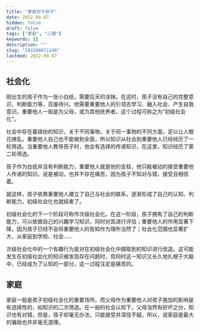 ```yaml
---
title: "家庭对于孩子"
date: 2022-08-07
hidden: false
draft: false
tags: ["家庭", "心理"]
keywords: []
description: ""
slug: "202208071148"
lastmod: 2022-08-07
---
```


## 社会化

刚出生的孩子作为一张小白纸，需要后天的涂抹。在这时，孩子没有自己的完整意识、判断能力等，百废待兴。他需要重要他人的引领去学习、融入社会、产生自我意识。重要他人一般是为父母，或为其他抚养者。这个过程可称之为“初级社会化”。

社会中存在着缤纷的知识，关于不同事物，关于同一事物的不同方面，足以让人眼花缭乱。重要他人自己也不能做到全面，所以知识从社会到重要他人已经经历了一轮筛选。当重要他人教导孩子时，他会有选择的传递知识，在这里，知识经历了第二轮筛选。

孩子作为白纸并没有判断能力，重要他人就是他的支柱，他只能被动的接受重要他人传递的知识。说是被动，也并不存在痛苦，因为孩子不知对与错，接受且相信着。

就这样，孩子依靠重要他人建立了自己与社会的联系，逐渐形成了自己的认知、判断能力，初级社会化也就结束了。

初级社会化的下一个阶段可称作次级社会化。在这一阶段，孩子拥有了自己的判断能力，可以依据自己的兴趣学习知识，同时对其进行评估；重要他人的作用显著下降，因为孩子已经不会将重要他人的告知作为理所当然了；社会化范围也显著扩大，从家庭到学校、社会……

次级社会化中的一个有趣行为是对在初级社会化中摄取到的知识进行改造。这可能发生在初级社会化的知识被发现存在问题时，但同时这一知识又长久地扎根于大脑中，已经成为了认知的一部分。这一过程注定是痛苦的。

## 家庭

家庭一般是孩子初级社会化的重要场所。而父母作为重要他人对孩子施加的影响是有选择性的，如知识的二次筛选。在一般的社会认知下，父母当然有好坏之分，知识也有对错，但是，孩子却毫无办法，只能接受并深信不疑。所以，说家庭是最大的骗局也并非毫无道理。
